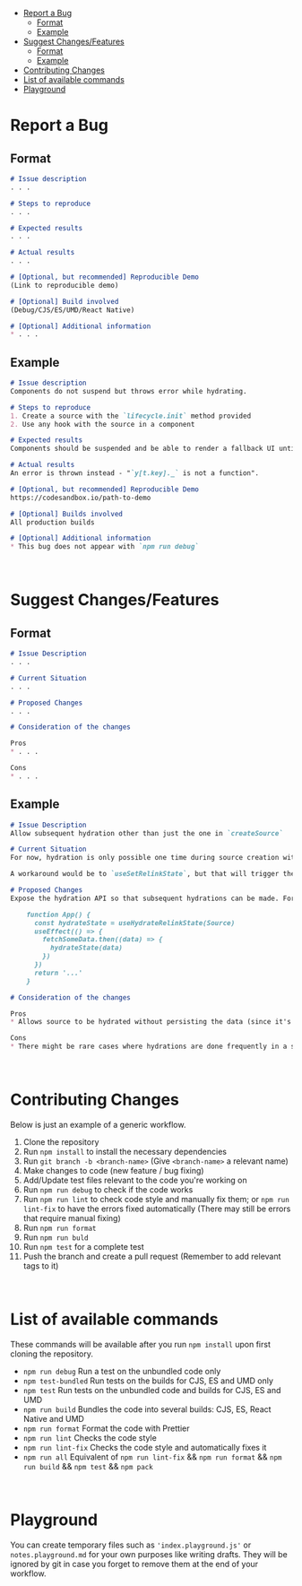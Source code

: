 - [Report a Bug](#report-a-bug)
  - [Format](#format)
  - [Example](#example)
- [Suggest Changes/Features](#suggest-changesfeatures)
  - [Format](#format-1)
  - [Example](#example-1)
- [Contributing Changes](#contributing-changes)
- [List of available commands](#list-of-available-commands)
- [Playground](#playground)

# Report a Bug

## Format

```md
# Issue description
. . .

# Steps to reproduce
. . .

# Expected results
. . .

# Actual results
. . .

# [Optional, but recommended] Reproducible Demo
(Link to reproducible demo)

# [Optional] Build involved
(Debug/CJS/ES/UMD/React Native)

# [Optional] Additional information
* . . .
```

## Example

```md
# Issue description
Components do not suspend but throws error while hydrating.

# Steps to reproduce
1. Create a source with the `lifecycle.init` method provided
2. Use any hook with the source in a component

# Expected results
Components should be suspended and be able to render a fallback UI until hydration is complete.

# Actual results
An error is thrown instead - "`y[t.key]._` is not a function".

# [Optional, but recommended] Reproducible Demo
https://codesandbox.io/path-to-demo

# [Optional] Builds involved
All production builds

# [Optional] Additional information
* This bug does not appear with `npm run debug`
```

<br/>

# Suggest Changes/Features

## Format
```md
# Issue Description
. . .

# Current Situation
. . .

# Proposed Changes
. . .

# Consideration of the changes

Pros
* . . .

Cons
* . . .
```

## Example
```md
# Issue Description
Allow subsequent hydration other than just the one in `createSource`

# Current Situation
For now, hydration is only possible one time during source creation with the `createSource` method. In a system which users can logout to switch account, hydration does not take place anymore.

A workaround would be to `useSetRelinkState`, but that will trigger the `onPersist` event. This means fetching data from the server to set a state will result in an unnecessary network request, sending the very same data back to the server when there are no actual changes.

# Proposed Changes
Expose the hydration API so that subsequent hydrations can be made. For example, consider the code below:

    function App() {
      const hydrateState = useHydrateRelinkState(Source)
      useEffect(() => {
        fetchSomeData.then((data) => {
          hydrateState(data)
        })
      })
      return '...'
    }

# Consideration of the changes

Pros
* Allows source to be hydrated without persisting the data (since it's the same data)

Cons
* There might be rare cases where hydrations are done frequently in a system and cause racing condition
```

<br/>

# Contributing Changes
Below is just an example of a generic workflow.

1. Clone the repository
2. Run `npm install` to install the necessary dependencies
3. Run `git branch -b <branch-name>` (Give `<branch-name>` a relevant name)
4. Make changes to code (new feature / bug fixing)
5. Add/Update test files relevant to the code you're working on
6. Run `npm run debug` to check if the code works
7. Run `npm run lint` to check code style and manually fix them; or `npm run lint-fix` to have the errors fixed automatically (There may still be errors that require manual fixing)
8. Run `npm run format`
9.  Run `npm run buld`
10. Run `npm test` for a complete test
11. Push the branch and create a pull request (Remember to add relevant tags to it)

<br/>

# List of available commands
These commands will be available after you run `npm install` upon first cloning the repository.

* `npm run debug` Run a test on the unbundled code only
* `npm test-bundled` Run tests on the builds for CJS, ES and UMD only
* `npm test` Run tests on the unbundled code and builds for CJS, ES and UMD
* `npm run build` Bundles the code into several builds: CJS, ES, React Native and UMD
* `npm run format` Format the code with Prettier
* `npm run lint` Checks the code style
* `npm run lint-fix` Checks the code style and automatically fixes it
* `npm run all` Equivalent of `npm run lint-fix` && `npm run format` && `npm run build` && `npm test` && `npm pack`

<br/>

# Playground
You can create temporary files such as `'index.playground.js'` or `notes.playground.md` for your own purposes like writing drafts. They will be ignored by git in case you forget to remove them at the end of your workflow.

<br/>
